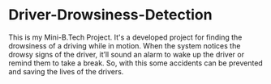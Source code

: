 # Driver-Drowsiness-Detection
This is my Mini-B.Tech Project. It's a developed project for finding the drowsiness of a driving while in motion. When the system notices the drowsy signs of the driver, it’ll sound an alarm to wake up the  driver or remind them to take a break. So, with this some accidents can be prevented and saving the lives of the drivers.
